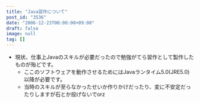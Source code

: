 ```yaml
---
title: "Java習作について"
post_id: "3536"
date: "2006-12-23T00:00:00+09:00"
draft: false
image: null
tag: []
---
```



* 現状、仕事上Javaのスキルが必要だったので勉強がてら習作として製作したものが殆どです。
  * ここのソフトウェアを動作させるためにはJavaランタイム5.0(JRE5.0)以降が必要です。
  * 当時のスキルが至らなかったせいか作りかけだったり、変に不安定だったりしますが石とか投げないでorz
